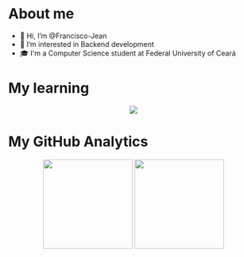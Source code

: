 # About me

- 👋 Hi, I’m @Francisco-Jean
- 👀 I’m interested in Backend development
- 🎓 I'm a Computer Science student at Federal University of Ceará

# My learning

<p align="center">
  <a href="https://skillicons.dev">
    <img src="https://skillicons.dev/icons?i=python,c,php,cpp,arduino,html,css,git,linux,docker,vscode,replit" />
  </a>
</p>

# My GitHub Analytics

<p align="center">
<img height="180em" src="https://github-readme-stats.vercel.app/api?username=Francisco-Jean&theme=github_dark&show_icons=true&include_all_commits=true&count_private=true">   
<img height="180em" src="https://github-readme-stats.vercel.app/api/top-langs/?username=Francisco-Jean&theme=github_dark&layout=compact&langs_count=5">
<p/>

<!---
Francisco-Jean/Francisco-Jean is a ✨ special ✨ repository because its `README.md` (this file) appears on your GitHub profile.
You can click the Preview link to take a look at your changes.
--->
